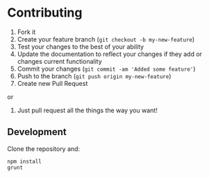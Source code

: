 # Contributing

1. Fork it
2. Create your feature branch (`git checkout -b my-new-feature`)
3. Test your changes to the best of your ability
4. Update the documentation to reflect your changes if they add or changes current functionality
5. Commit your changes (`git commit -am 'Added some feature'`)
6. Push to the branch (`git push origin my-new-feature`)
7. Create new Pull Request

or

1. Just pull request all the things the way you want!

## Development

Clone the repository and:

```
npm install
grunt
```
